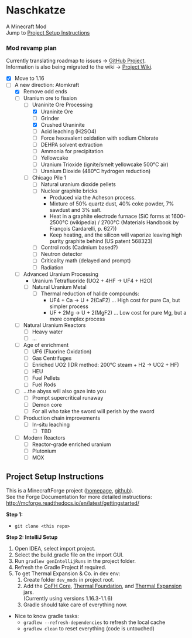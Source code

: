 ﻿# Naschkatze
A Minecraft Mod  
Jump to [Project Setup Instructions](#project-setup-instructions)

### Mod revamp plan

Currently translating roadmap to issues -> [GitHub Project](https://github.com/rosaqq/Naschkatze/projects/1).  
Information is also being migrated to the wiki -> [Project Wiki](https://github.com/rosaqq/Naschkatze/wiki).

- [x] Move to 1.16
- [ ] A new direction: Atomkraft
  - [x] Remove odd ends
  - [ ] Uranium ore to fission
    - [ ] Uraninite Ore Processing
      - [x] Uraninite Ore
      - [ ] Grinder
      - [x] Crushed Uraninite
      - [ ] Acid leaching (H2SO4)
      - [ ] Force hexavalent oxidation with sodium Chlorate
      - [ ] DEHPA solvent extraction
      - [ ] Ammonia for precipitation
      - [ ] Yellowcake
      - [ ] Uranium Trioxide (ignite/smelt yellowcake 500°C air)
      - [ ] Uranium Dioxide (480°C hydrogen reduction)
    - [ ] Chicago Pile 1
      - [ ] Natural uranium dioxide pellets
      - [ ] Nuclear graphite bricks
        - Produced via the Acheson process.
        - Mixture of 50% quartz dust, 40% coke powder, 7% sawdust and 3% salt.
        - Heat in a graphite electrode furnace (SiC forms at 1600-2500°C (wikipedia) / 2700°C (Materials Handbook by François Cardarelli, p. 627))
        - Keep heating, and the silicon will vaporize leaving high purity graphite behind (US patent 568323)
      - [ ] Control rods (Cadmium based?)
      - [ ] Neutron detector
      - [ ] Criticality math (delayed and prompt)
      - [ ] Radiation
  - [ ] Advanced Uranium Processing
    - Uranium Tetrafluoride (UO2 + 4HF -> UF4 + H2O)
    - [ ] Natural Uranium Metal
      - [ ] Thermal reduction of halide compounds:
        - UF4 + Ca -> U + 2(CaF2) ... High cost for pure Ca, but simpler process
        - UF + 2Mg -> U + 2(MgF2) ... Low cost for pure Mg, but a more complex process
  - [ ] Natural Uranium Reactors
    - [ ] Heavy water
    - [ ] ...
  - [ ] Age of enrichment
    - [ ] UF6 (Fluorine Oxidation)
    - [ ] Gas Centrifuges
    - [ ] Enriched UO2 (IDR method: 200°C steam + H2 -> UO2 + HF)
    - [ ] HEU
    - [ ] Fuel Pellets
    - [ ] Fuel Rods
  - [ ] ...the abyss will also gaze into you
    - [ ] Prompt supercritical runaway
    - [ ] Demon core
    - [ ] For all who take the sword will perish by the sword
  - [ ] Production chain improvements
    - [ ] In-situ leaching
      - [ ] TBD
  - [ ] Modern Reactors
    - [ ] Reactor-grade enriched uranium
    - [ ] Plutonium
    - [ ] MOX

## Project Setup Instructions
This is a MinecraftForge project ([homepage](http://minecraftforge.net/), [github](https://github.com/MinecraftForge/MinecraftForge)).  
See the Forge Documentation for more detailed instructions:  
http://mcforge.readthedocs.io/en/latest/gettingstarted/  

**Step 1:**
- `git clone <this repo>`

**Step 2: IntelliJ Setup**  
1. Open IDEA, select import project.
2. Select the build.gradle file on the import GUI.
3. Run `gradlew genIntellijRuns` in the project folder.
4. Refresh the Gradle Project if required.
5. To get Thermal Expansion & Co. in dev env:
   1. Create folder `dev_mods` in project root.
   2. Add the [CoFH Core](https://www.curseforge.com/minecraft/mc-mods/cofh-core/files), [Thermal Foundation](https://www.curseforge.com/minecraft/mc-mods/thermal-foundation/files), and [Thermal Expansion](https://www.curseforge.com/minecraft/mc-mods/thermal-expansion/files) jars.  
      (Currently using versions 1.16.3-1.1.6)
   3. Gradle should take care of everything now.
  
- Nice to know gradle tasks:
  - `gradlew --refresh-dependencies` to refresh the local cache
  - `gradlew clean` to reset everything (code is untouched)
